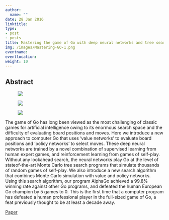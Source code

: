```yaml
---
author:
  name: ""
date: 28 Jan 2016
linktitle:
type:
- post
- posts
title: Mastering the game of Go with deep neural networks and tree search
img: /images/Mastering-GO-1.png
eventname:
eventlocation:  
weight: 10
---
```


## Abstract

<figure>
  <img src="/images/Mastering-GO-1.png" />
</figure>
<figure>
  <img src="/images/Mastering-GO-2.png" />
</figure>
<figure>
  <img src="/images/Mastering-GO-3.png" />
</figure>

The game of Go has long been viewed as the most challenging of classic games for artificial intelligence owing to its enormous search space and the difficulty of evaluating board positions and moves. Here we introduce a new approach to computer Go that uses ‘value networks’ to evaluate board positions and ‘policy networks’ to select moves. These deep neural networks are trained by a novel combination of supervised learning from human expert games, and reinforcement learning from games of self-play. Without any lookahead search, the neural networks play Go at the level of stateof-the-art Monte Carlo tree search programs that simulate thousands of random games of self-play. We also introduce a new search algorithm that combines Monte Carlo simulation with value and policy networks. Using this search algorithm, our program AlphaGo achieved a 99.8% winning rate against other Go programs, and defeated the human European Go champion by 5 games to 0. This is the first time that a computer program has defeated a human professional player in the full-sized game of Go, a feat previously thought to be at least a decade away.

[Paper](https://storage.googleapis.com/deepmind-media/alphago/AlphaGoNaturePaper.pdf)
